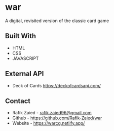 # war

A digital, revisited version of the classic card game

## Built With
* HTML
* CSS
* JAVASCRIPT

## External API
* Deck of Cards https://deckofcardsapi.com/

## Contact 
* Rafik Zaied - rafik.zaied96@gmail.com
* Github - https://github.com/Rafik-Zaied/war
* Website - https://warcg.netlify.app/

